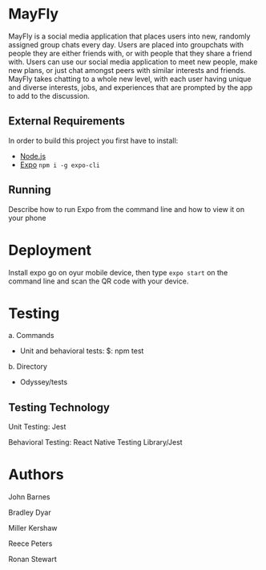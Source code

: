 # MayFly

MayFly is a social media application that places users into new, randomly assigned group chats every day. Users are placed into groupchats with people they are either friends with, or with people that they share a friend with. Users can use our social media application to meet new people, make new plans, or just chat amongst peers with similar interests and friends. MayFly takes chatting to a whole new level, with each user having unique and diverse interests, jobs, and experiences that are prompted by the app to add to the discussion.

## External Requirements

In order to build this project you first have to install:

* [Node.js](https://nodejs.org/en/)
* [Expo](https://expo.dev/)
`npm i -g expo-cli`

## Running

Describe how to run Expo from the command line and how to view it on your phone

# Deployment

Install expo go on oyur mobile device, then type `expo start` on the command line and scan the QR code with your device.

# Testing

a. Commands
* Unit and behavioral tests:     $: npm test

b. Directory
* Odyssey/tests

## Testing Technology

Unit Testing: Jest

Behavioral Testing: React Native Testing Library/Jest

# Authors

John Barnes

Bradley Dyar

Miller Kershaw 

Reece Peters

Ronan Stewart
